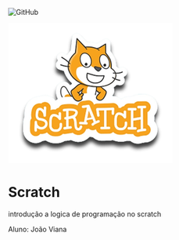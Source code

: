 ![GitHub](https://img.shields.io/github/license/viiannaa/scratch)

![scratch](https://github.com/viiannaa/Scratch/blob/main/assets/icons/scratch.png)

# Scratch
introdução a logica de programação no scratch

Aluno: João Viana
